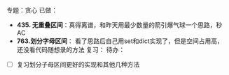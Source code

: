 专题：贪心
已做：
- **435. 无重叠区间**：真得离谱，和昨天用最少数量的箭引爆气球一个思路，秒AC
- **763.划分字母区间**： 看了思路后自己用set和dict实现了，但是空间占用高，还没看代码随想录的方法
复习：
待办：
- [ ] 复习划分子母区间更好的实现和其他几种方法

